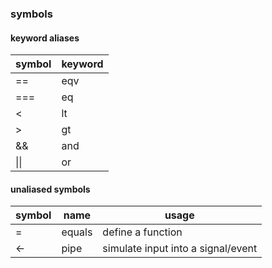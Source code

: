 ### symbols
#### keyword aliases
<table>
    <thead>
        <tr> <th>symbol</th> <th>keyword</th> </tr>
    </thead>
    <tbody>
        <tr> <td>==</td>   <td>eqv</td>      </tr>
        <tr> <td>===</td>  <td>eq</td>     </tr>
        <tr> <td>&lt;</td> <td>lt</td>    </tr>
        <tr> <td>&gt;</td> <td>gt</td>    </tr>
        <tr> <td>&&</td>   <td>and</td>   </tr>
        <tr> <td>||</td>   <td>or</td>   </tr>
    </tbody>
</table>


#### unaliased symbols
<table>
    <thead>
        <tr> <th>symbol</th> <th>name</th> <th>usage</th> </tr>
    </thead>
    <tbody>
        <tr> <td>=</td>     <td>equals</td> <td>define a function</td>                  </tr>
        <tr> <td>&lt;-</td> <td>pipe</td>   <td>simulate input into a signal/event</td> </tr>
    </tbody>
</table>
